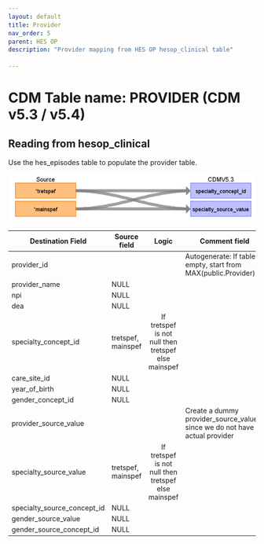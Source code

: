 ```yaml
---
layout: default
title: Provider
nav_order: 5
parent: HES OP
description: "Provider mapping from HES OP hesop_clinical table"

---
```


# CDM Table name: PROVIDER (CDM v5.3 / v5.4)

## Reading from hesop_clinical

Use the hes_episodes table to populate the provider table. 

![](images/image5.png)

| Destination Field | Source field | Logic | Comment field |
| --- | --- | :---: | --- |
| provider_id | | | Autogenerate: If table is empty, start from MAX(public.Provider)+1 |
| provider_name | NULL |  |  |
| npi | NULL |  |  |
| dea |NULL  |  |  |
| specialty_concept_id | tretspef, mainspef | If tretspef is not null then tretspef else mainspef|
| care_site_id | NULL| | |
| year_of_birth | NULL |  |  |
| gender_concept_id | NULL | |  |
| provider_source_value | |  | Create a dummy provider_source_value since we do not have an actual provider |
| specialty_source_value | tretspef, mainspef | If tretspef is not null then tretspef else mainspef|
| specialty_source_concept_id |NULL  |  | |
| gender_source_value | NULL| |  |
| gender_source_concept_id | NULL |  | |
